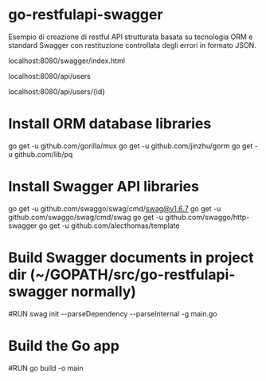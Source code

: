 # go-restfulapi-swagger

Esempio di creazione di restful API strutturata basata su tecnologia ORM e standard Swagger con restituzione controllata degli errori in formato JSON.

localhost:8080/swagger/index.html

localhost:8080/api/users

localhost:8080/api/users/{id}


# Install ORM database libraries
go get -u github.com/gorilla/mux
go get -u github.com/jinzhu/gorm
go get -u github.com/lib/pq

# Install Swagger API libraries 
go get -u github.com/swaggo/swag/cmd/swag@v1.6.7
go get -u github.com/swaggo/swag/cmd/swag
go get -u github.com/swaggo/http-swagger
go get -u github.com/alecthomas/template

# Build Swagger documents in project dir (~/GOPATH/src/go-restfulapi-swagger normally)
#RUN swag init --parseDependency --parseInternal -g main.go

# Build the Go app
#RUN go build -o main 
